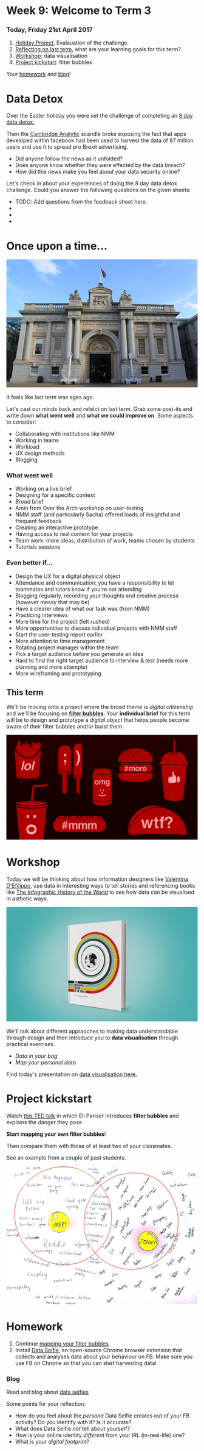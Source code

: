 # Week 9: Welcome to Term 3

### Today, Friday 21st April 2017

1. [Holiday Project](#data-detox), Evalauation of the challenge. 
2. [Reflecting on last term](#once-upon-a-time), what are your learning goals for this term?
3. [Workshop](#workshop): data visualisation
4. [Project kickstart](#project-kickstart): filter bubbles

Your [homework](#homework) and [blog](#blog)!

# Data Detox

Over the Easter holiday you were set the challenge of completing an [8 day data detox.](https://datadetox.myshadow.org/detox)

Then the [Cambridge Analytic](https://www.theguardian.com/news/series/cambridge-analytica-files) scandle broke exposing the fact that apps developed within facebook had been used to harvest the data of 87 million users and use it to spread pro Brexit advertising. 

* Did anyone follow the news as it unfolded? 
* Does anyone know whether they were effected by the data breach? 
* How did this news make you feel about your data security online?

Let's check in about your expereinces of doing the 8 day data detox challenge. Could you answer the following questions on the given sheets:

* TODO: Add questions from the feedback sheet here. 
*
*
*


# Once upon a time...

![](https://github.com/RavensbourneWebMedia/UX-design/blob/2018/sessions/09/assets/nmm.jpg)

It feels like last term was ages ago. 

Let's cast our minds back and refelct on last term. Grab some post-its and write down **what went well** and **what we could improve on**. Some aspects to consider:

* Collaborating with institutions like NMM
* Working in teams
* Workload
* UX design methods
* Blogging

### What went well

* Working on a live brief
* Designing for a specific context
* *Broad* brief
* Amin from Over the Arch workshop on user-testing
* NMM staff (and particularly Sacha) offered loads of insightful and frequent feedback
* Creating an interactive prototype
* Having access to real content for your projects
* Team work: more ideas, distribution of work, teams chosen by students
* Tutorials sessions

### Even better if...

* Design the UX for a digital physical object
* Attendance and communication: you have a responsibility to let teammates and tutors know if you're not attending
* Blogging regularly, recording your thoughts and creative process (however messy that may be) 
* Have a clearer idea of what our task was (from NMM)
* Practicing interviews
* More time for the project (felt rushed)
* More opportunities to discuss individual projects with NMM staff
* Start the user-testing report earlier
* More attention to time management
* Rotating project manager within the team
* Pick a target audience before you generate an idea
* Hard to find the right target audience to interview & test (needs more planning and more attempts)
* More wireframing and prototyping

## This term

We'll be moving onto a project where the broad theme is *digital citizenship* and we'll be focusing on **[filter bubbles](../../projects/filter-bubbles)**. Your **individual brief** for this term will be to design and prototype a *digital object* that helps people become aware of their filter bubbles and/or burst them. 

![](../../projects/filter-bubbles/assets/junk-food-analogy.png)

# Workshop

Today we will be thinking about how information designers like [Valentina D'Efilippo](http://www.valentinadefilippo.co.uk/), use data in interesting ways to tell stories and referencing books like [The Infographic History of the World](http://www.valentinadefilippo.co.uk/projects/the-infographic-history-of-the-world/) to see how data can be visualised in asthetic ways. 

[![](assets/infographic-history-of-the-world.jpg)](https://vimeo.com/66145156)

We'll talk about different appraoches to making data understandable through design and then introduce you to **data visualisation** through practical exercises.

* *Data in your bag*  
* *Map your personal data* 

Find today's presentation on [data visualisation here.](https://github.com/RavensbourneWebMedia/UX-design/blob/2018/sessions/09/assets/Intro_To_Data_Visualisation.pdf)

# Project kickstart

Watch [this TED talk](https://www.ted.com/talks/eli_pariser_beware_online_filter_bubbles?language=en#t-53082) in which Eli Pariser introduces **filter bubbles** and explains the danger they pose.

**Start mapping your own filter bubbles**!

Then compare them with those of at least two of your classmates.

See an example from a couple of past students.

![](assets/filter-bubbles-venn-diagram.jpg) 

<!--
Individually, write about Filter Bubbles. Reflect on the concept and document your thought process. You can post pictures of scribbled notes, or jot down notes digitally. It doesn't need to be fleshed out and well written. The main goal here is to record your flow of ideas, not to make it beautiful!

Ideally we'd get a variety of responses, from projects that raise awareness about certain aspects of digital citizenship, to others that get people active in protecting their data or changing their data consumption habits.
-->

# Homework

1. Continue [mapping your filter bubbles](#project-kickstart).
2. Install [Data Selfie](http://dataselfie.it), an open-source Chrome browser extension that collects and analyses data about your behaviour on FB. Make sure you use FB on Chrome so that you can start harvesting data!

### Blog

Read and blog about [data selfies](https://policyreview.info/articles/news/speculative-data-selfies/449)

Some points for your reflection:

* How do you feel about the *persona* Data Selfie creates out of your FB activity? Do you identify with it? Is it accurate?
* What does Data Selfie *not* tell about yourself?
* How is your online identity *different* from your IRL (in-real-life) one?
* What is your *digital footprint*?